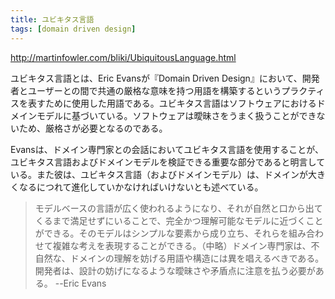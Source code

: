```yaml
---
title: ユビキタス言語
tags: [domain driven design]
---
```


http://martinfowler.com/bliki/UbiquitousLanguage.html

ユビキタス言語とは、Eric Evansが『Domain Driven Design』において、開発者とユーザーとの間で共通の厳格な意味を持つ用語を構築するというプラクティスを表すために使用した用語である。ユビキタス言語はソフトウェアにおけるドメインモデルに基づいている。ソフトウェアは曖昧さをうまく扱うことができないため、厳格さが必要となるのである。

Evansは、ドメイン専門家との会話においてユビキタス言語を使用することが、ユビキタス言語およびドメインモデルを検証できる重要な部分であると明言している。また彼は、ユビキタス言語（およびドメインモデル）は、ドメインが大きくなるにつれて進化していかなければいけないとも述べている。

> モデルベースの言語が広く使われるようになり、それが自然と口から出てくるまで満足せずにいることで、完全かつ理解可能なモデルに近づくことができる。そのモデルはシンプルな要素から成り立ち、それらを組み合わせて複雑な考えを表現することができる。（中略）ドメイン専門家は、不自然な、ドメインの理解を妨げる用語や構造には異を唱えるべきである。開発者は、設計の妨げになるような曖昧さや矛盾点に注意を払う必要がある。
> --Eric Evans
